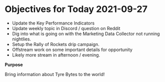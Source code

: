 # Objectives for Today 2021-09-27

- Update the Key Performance Indicators
- Update weekly topic in Discord / question on Reddit
- Dig into what is going on with the Marketing Data Collector not running nightlies.
- Setup the Rally of Rockets drip campaign.
- Offstream work on some important details for opportunity
- Likely more stream in afternoon / evening.

**Purpose**

Bring information about Tyre Bytes to the world!
